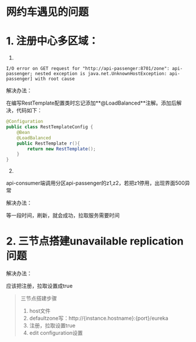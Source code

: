 # 网约车遇见的问题

# 1. 注册中心多区域：

1.

~~~
I/O error on GET request for "http://api-passenger:8701/zone": api-passenger; nested exception is java.net.UnknownHostException: api-passenger] with root cause
~~~

解决办法：

在编写RestTemplate配置类时忘记添加**@LoadBalanced**注解。添加后解决，代码如下：

~~~java
@Configuration
public class RestTemplateConfig {
    @Bean
    @LoadBalanced
    public RestTemplate r(){
        return new RestTemplate();
    }
}
~~~

2.

api-consumer端调用分区api-passenger的z1,z2，若把z1停用，出现界面500异常

解决办法：

等一段时间，刷新，就会成功，拉取服务需要时间

# 2. 三节点搭建unavailable replication 问题

解决办法：

应该把注册，拉取设置成true

> 三节点搭建步骤
>
> 1. host文件
> 2. defaultzone写：http://{instance.hostname}:{port}/eureka
> 3. 注册，拉取设置true
> 4. edit configuration设置